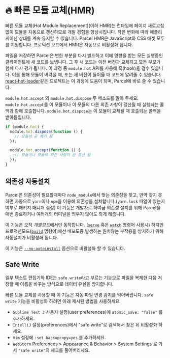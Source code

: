 # 🔥 빠른 모듈 교체(HMR)

빠른 모듈 교체(Hot Module Replacement)(이하 HMR)는 런타임에 페이지 새로고침 없이 모듈을 자동으로 갱신하므로 개발 경험을 향상시킵니다. 작은 변화에 따라 애플리케이션 상태를 계속 유지할 수 있습니다. Parcel HMR은 JavaScript와 CSS 애셋 모두를 지원합니다. 프로덕션 모드에서 HMR은 자동으로 비활성화 됩니다.

파일을 저장하면 Parcel은 변한 부분을 다시 빌드하고 이에 영향을 받는 모든 실행중인 클라이언트에 새 코드를 보냅니다. 그 후 새 코드는 이전 버전과 교체되고 모든 부모가 함께 다시 평가 됩니다. 이 과정 중 `module.hot` API를 사용해 훅(hook)을 걸수 있습니다. 이를 통해 모듈이 버려질 때, 또는 새 버전이 들어올 때 코드에 알려줄 수 있습니다. [react-hot-loader](https://github.com/gaearon/react-hot-loader)같은 프로젝트는 이 과정에 도움이 되며, Parcel에 바로 쓸 수 있습니다.

`module.hot.accept` 와 `module.hot.dispose` 두 메소드를 알아 두세요. `module.hot.accept`를 이 모듈이나 이 모듈의 다른 의존 사항이 갱신될 때 실행되는 콜백과 함께 호출합니다. `module.hot.dispose`는 이 모듈이 교체될 때 호출되는 콜백을 받아들입니다.

```javascript
if (module.hot) {
  module.hot.dispose(function () {
    // 모듈이 곧 폐기 됨
  });

  module.hot.accept(function () {
    // 모듈이나 모듈의 의존 사항이 곧 갱신 됨
  });
}
```

## 의존성 자동설치

Parcel은 의존성이 필요할때마다 `node_module`에서 맞는 의존성을 찾고, 만약 찾지 못하면 자동으로 `yarn`이나 `npm`을 이용해 의존성을 설치합니다.(`yarn.lock` 파일이 있는지 여부로 패키지 매니저 결정) 이 기능은 개발자로 하여금 의존성 설치를 위해 Parcel을 매번 종료하거나 여러개의 터미널을 띄우지 않아도 되게 해줍니다.

이 기능은 오직 *개발모드*에서만 동작합니다. ([`serve`](cli.md#serve) 혹은 [`watch`](cli.md#watch) 명령어 사용시) 하지만 프로덕션모드([`build`](cli.md#build) 명령어)에선 배포도중 발생하는 원치않는 부작용을 방지하기 위해 자동설치가 비활성화 됩니다.

이 기능은 [`--no-autoinstall`](cli.md#disable-autoinstall) 옵션으로 비활성화 할 수 있습니다.

## Safe Write

일부 텍스트 편집기와 IDE는 `safe write`라고 부르는 기능으로 파일을 복제한 다음 저장할 때 이름을 바꾸는 방식으로 데이터 유실을 방지합니다.

빠른 모듈 교체를 사용할 때 이 기능은 자동 파일 변경 감지를 막아버립니다. `safe write` 기능을 비활성화 하려면 아래 제시된 방법을 사용하세요.

* `Sublime Text 3` 사용자 설정(user preferences)에 `atomic_save: "false"` 를 추가하세요.
* `IntelliJ` 설정(preferences)에서 "safe write"로 검색해서 찾은 뒤 비활성화 하세요.
* `Vim` 설정에 `:set backupcopy=yes` 를 추가하세요.
* `WebStorm` Preferences > Appearance & Behavior > System Settings 로 가서 `"safe write"`의 체크를 풀어버리세요.
